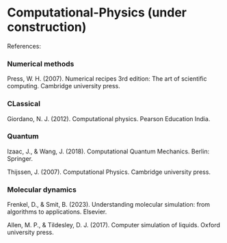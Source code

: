 # Computational-Physics (under construction)
References: 

### Numerical methods
Press, W. H. (2007). Numerical recipes 3rd edition: The art of scientific computing. Cambridge university press.

### CLassical
Giordano, N. J. (2012). Computational physics. Pearson Education India.

### Quantum
Izaac, J., & Wang, J. (2018). Computational Quantum Mechanics. Berlin: Springer.

Thijssen, J. (2007). Computational Physics. Cambridge university press.   

### Molecular dynamics
Frenkel, D., & Smit, B. (2023). Understanding molecular simulation: from algorithms to applications. Elsevier.

Allen, M. P., & Tildesley, D. J. (2017). Computer simulation of liquids. Oxford university press.
